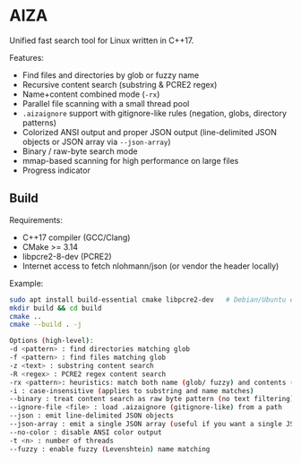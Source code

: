 <h1>AIZA</h1>

Unified fast search tool for Linux written in C++17.

Features:
- Find files and directories by glob or fuzzy name
- Recursive content search (substring & PCRE2 regex)
- Name+content combined mode (`-rx`)
- Parallel file scanning with a small thread pool
- `.aizaignore` support with gitignore-like rules (negation, globs, directory patterns)
- Colorized ANSI output and proper JSON output (line-delimited JSON objects or JSON array via `--json-array`)
- Binary / raw-byte search mode
- mmap-based scanning for high performance on large files
- Progress indicator

<h2>Build</h2>

Requirements:
- C++17 compiler (GCC/Clang)
- CMake >= 3.14
- libpcre2-8-dev (PCRE2)
- Internet access to fetch nlohmann/json (or vendor the header locally)

Example:
```bash
sudo apt install build-essential cmake libpcre2-dev   # Debian/Ubuntu example
mkdir build && cd build
cmake ..
cmake --build . -j

Options (high-level):
-d <pattern> : find directories matching glob
-f <pattern> : find files matching glob
-z <text> : substring content search
-R <regex> : PCRE2 regex content search
-rx <pattern>: heuristics: match both name (glob/ fuzzy) and contents (regex)
-i : case-insensitive (applies to substring and name matches)
--binary : treat content search as raw byte pattern (no text filtering)
--ignore-file <file> : load .aizaignore (gitignore-like) from a path
--json : emit line-delimited JSON objects
--json-array : emit a single JSON array (useful if you want a single JSON file)
--no-color : disable ANSI color output
-t <n> : number of threads
--fuzzy : enable fuzzy (Levenshtein) name matching

